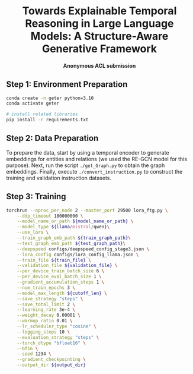 # <center> Towards Explainable Temporal Reasoning in Large Language Models: A Structure-Aware Generative Framework </center>

#### <center> Anonymous ACL submission </center>

## Step 1: Environment Preparation
```sh
conda create -n geter python=3.10
conda activate geter

# install related libraries
pip install -r requirements.txt

```
## Step 2: Data Preparation
To prepare the data, start by using a temporal encoder to generate embeddings for entities and relations (we used the RE-GCN model for this purpose). Next, run the script `./get_Graph.py` to obtain the graph embeddings. Finally, execute `./convert_instruction.py` to construct the training and validation instruction datasets.


## Step 3: Training 
```sh
torchrun --nproc_per_node 2 --master_port 29500 lora_ftg.py \
    --ddp_timeout 180000000 \
    --model_name_or_path ${model_name_or_path} \
    --model_type ${llama/mistral/qwen}\
    --use_lora \
    --train_graph_emb_path ${train_graph_path}\
    --test_graph_emb_path ${test_graph_path}\
    --deepspeed configs/deepspeed_config_stage3.json \
    --lora_config configs/lora_config_llama.json \
    --train_file ${train_file} \
    --validation_file ${validation_file} \
    --per_device_train_batch_size 6 \
    --per_device_eval_batch_size 1 \
    --gradient_accumulation_steps 1 \
    --num_train_epochs 3 \
    --model_max_length ${cutoff_len} \
    --save_strategy "steps" \
    --save_total_limit 2 \
    --learning_rate 3e-4 \
    --weight_decay 0.00001 \
    --warmup_ratio 0.01 \
    --lr_scheduler_type "cosine" \
    --logging_steps 10 \
    --evaluation_strategy "steps" \
    --torch_dtype "bfloat16" \
    --bf16 \
    --seed 1234 \
    --gradient_checkpointing \
    --output_dir ${output_dir}
```
